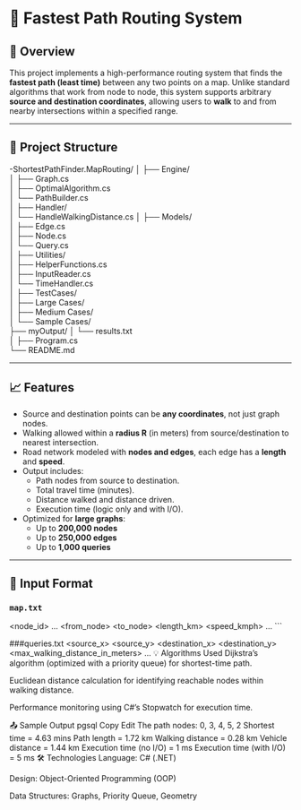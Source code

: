 # 🚗 Fastest Path Routing System

## 📌 Overview

This project implements a high-performance routing system that finds the **fastest path (least time)** between any two points on a map. Unlike standard algorithms that work from node to node, this system supports arbitrary **source and destination coordinates**, allowing users to **walk** to and from nearby intersections within a specified range.

---

## 📂 Project Structure


-ShortestPathFinder.MapRouting/
│
├── Engine/                     
│   ├── Graph.cs                 
│   ├── OptimalAlgorithm.cs     
│   └── PathBuilder.cs          
│
├── Handler/                    
│   └── HandleWalkingDistance.cs
│
├── Models/                     
│   ├── Edge.cs                 
│   ├── Node.cs                
│   └── Query.cs               
│
├── Utilities/                 
│   ├── HelperFunctions.cs      
│   ├── InputReader.cs          
│   └── TimeHandler.cs          
│
├── TestCases/                 
│  ├── Large Cases/           
│   ├── Medium Cases/           
│   └── Sample Cases/           
├── myOutput/
│   └── results.txt             
│
├── Program.cs                  
└── README.md                  

---

## 📈 Features

- Source and destination points can be **any coordinates**, not just graph nodes.
- Walking allowed within a **radius R** (in meters) from source/destination to nearest intersection.
- Road network modeled with **nodes and edges**, each edge has a **length** and **speed**.
- Output includes:
  - Path nodes from source to destination.
  - Total travel time (minutes).
  - Distance walked and distance driven.
  - Execution time (logic only and with I/O).
- Optimized for **large graphs**:
  - Up to **200,000 nodes**
  - Up to **250,000 edges**
  - Up to **1,000 queries**

---

## 🧾 Input Format

### `map.txt`

<number of intersections> <node_id> <x> <y> ... <number of roads> <from_node> <to_node> <length_km> <speed_kmph> ... ```

###queries.txt
<number of queries>
<source_x> <source_y> <destination_x> <destination_y> <max_walking_distance_in_meters>
...
💡 Algorithms Used
Dijkstra’s algorithm (optimized with a priority queue) for shortest-time path.

Euclidean distance calculation for identifying reachable nodes within walking distance.

Performance monitoring using C#’s Stopwatch for execution time.

📤 Sample Output
pgsql
Copy
Edit
The path nodes: 0, 3, 4, 5, 2
Shortest time = 4.63 mins
Path length = 1.72 km
Walking distance = 0.28 km
Vehicle distance = 1.44 km
Execution time (no I/O) = 1 ms
Execution time (with I/O) = 5 ms
🛠 Technologies
Language: C# (.NET)

Design: Object-Oriented Programming (OOP)

Data Structures: Graphs, Priority Queue, Geometry

